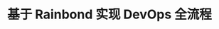 ---
title: 基于 Rainbond 实现 DevOps 全流程
description: 基于 Rainbond 实现 DevOps 全流程，适用于开发者和应用运维人员。 
weight: 20
---
